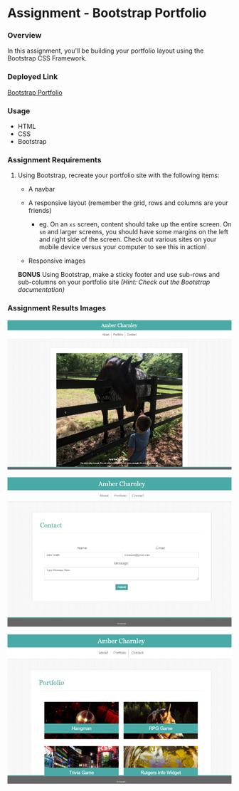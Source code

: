 # Assignment - Bootstrap Portfolio

### Overview

In this assignment, you'll be building
your portfolio layout using the Bootstrap CSS Framework.

### Deployed Link
[Bootstrap Portfolio](https://2mlcmonkeys.github.io/Bootstrap-Portfolio/)

### Usage
- HTML
- CSS
- Bootstrap

### Assignment Requirements
1. Using Bootstrap, recreate your portfolio site with the following items:

   * A navbar

   * A responsive layout (remember the grid, rows and columns are your friends)

     * eg. On an `xs` screen, content should take up the entire screen. On `sm` and larger screens, you should have some margins on the left and right side of the screen. Check out various sites on your mobile device versus your computer to see this in action!

   * Responsive images

   **BONUS**
   Using Bootstrap, make a sticky footer and use sub-rows and sub-columns on your portfolio site _(Hint: Check out the Bootstrap documentation)_

### Assignment Results Images
![Title Page](/assets/images/Screenshot1.png)

![Portfolio Page](/assets/images/Screenshot2.png)

![Contact Page](/assets/images/Screenshot3.png)
